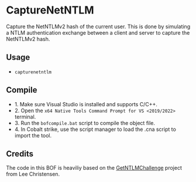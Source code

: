 # CaptureNetNTLM
Capture the NetNTLMv2 hash of the current user. This is done by simulating a NTLM authentication exchange between a client and server to capture the NetNTLMv2 hash.


## Usage
* `capturenetntlm`


## Compile
- 1\. Make sure Visual Studio is installed and supports C/C++.
- 2\. Open the `x64 Native Tools Command Prompt for VS <2019/2022>` terminal.
- 3\. Run the `bofcompile.bat` script to compile the object file. 
- 4\. In Cobalt strike, use the script manager to load the .cna script to import the tool. 


## Credits
The code in this BOF is heaviliy based on the [GetNTLMChallenge](https://github.com/leechristensen/GetNTLMChallenge/tree/master) project from Lee Christensen. 
